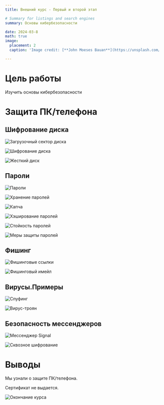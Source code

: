 ```yaml
---
title: Внешний курс - Первый и второй этап

# Summary for listings and search engines
summary: Основы кибербезопасности

date: 2024-03-8
math: true
image:
  placement: 2
  caption: 'Image credit: [**John Moeses Bauan**](https://unsplash.com/photos/OGZtQF8iC0g)'

---
```



# Цель работы

Изучить основы кибербезопасности

# Защита ПК/телефона

## Шифрование диска

![Загрузочный сектор диска](image/3.1_1.png)

![Шифрование диска](image/3.1_2.png)

![Жесткий диск](image/3.1_3.png)

## Пароли

![Пароли](image/3.2_1.png)

![Хранение паролей](image/3.2_2.png)

![Капча](image/3.2_3.png)

![Хэширование паролей](image/3.2_4.png)

![Стойкость паролей](image/3.2_5.png)

![Меры защиты паролей](image/3.2_6.png)

## Фишинг

![Фишинговые ссылки](image/3.3_1.png)

![Фишинговый имейл](image/3.3_2.png)

## Вирусы.Примеры

![Спуфинг](image/3.4_1.png)

![Вирус-троян](image/3.4_2.png)

## Безопасность мессенджеров

![Мессенджер Signal](image/3.5_1.png)

![Сквозное шифрование](image/3.5_2.jpg)

# Выводы

Мы узнали о защите ПК/телефона.

Сертификат не выдается.

![Окончание курса](image/5.png)
